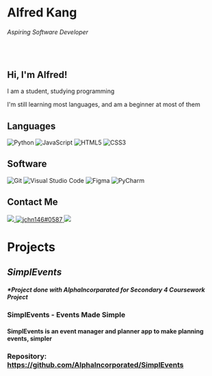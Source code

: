 # **Alfred Kang**
###### *Aspiring Software Developer*

</p>

<br />
  
## **Hi, I'm Alfred!**
  I am a student, studying programming
  
  I'm still learning most languages, and am a beginner at most of them

  
  

## Languages
<p>
 <img alt="Python" src="https://img.shields.io/badge/python-%2314354C.svg?style=for-the-badge&logo=python&logoColor=white"/>
 <img alt="JavaScript" src="https://img.shields.io/badge/javascript-%23323330.svg?style=for-the-badge&logo=javascript&logoColor=%23F7DF1E"/>
  <img alt="HTML5" src="https://img.shields.io/badge/html5-%23E34F26.svg?style=for-the-badge&logo=html5&logoColor=white"/>
  <img alt="CSS3" src="https://img.shields.io/badge/css3-%231572B6.svg?style=for-the-badge&logo=css3&logoColor=white"/>

## Software
<p>
 <img alt="Git" src="https://img.shields.io/badge/git-%23F05033.svg?style=for-the-badge&logo=git&logoColor=white"/>
 <img alt="Visual Studio Code" src="https://img.shields.io/badge/VisualStudioCode-0078d7.svg?style=for-the-badge&logo=visual-studio-code&logoColor=white"/>
 <img alt="Figma" src="https://img.shields.io/badge/figma-%23F24E1E.svg?style=for-the-badge&logo=figma&logoColor=white"/>
  <img alt="PyCharm" src="https://img.shields.io/badge/pycharm-143?style=for-the-badge&logo=pycharm&logoColor=black&color=black&labelColor=green"/>
  
## Contact Me
<p>
  <a href="https://instagram.com/elfred._" target="_blank">
  <img src="https://img.shields.io/badge/-Instagram-%23E4405F?style=for-the-badge&logo=instagram&logoColor=white" target="_blank">
  </a>
  <a href="https://discord.gg/elfred#4538" target="blank">
  <img src="https://img.shields.io/badge/Discord-7289DA?style=for-the-badge&logo=discord&logoColor=white" alt="jchn146#0587">
  </a>
  <a href="mailto:alfred_kang_jing_rui@s2019.ssts.edu.sg">
  <img src="https://img.shields.io/badge/Gmail-D14836?style=for-the-badge&logo=gmail&logoColor=white" target="_blank">
  </a>

# **Projects**
  ## ***SimplEvents***
  ##### *Project done with AlphaIncorparated for Secondary 4 Coursework Project
  ### SimplEvents - Events Made Simple 
  #### SimplEvents is an event manager and planner app to make planning events, simpler
  ### Repository: https://github.com/AlphaIncorporated/SimplEvents
